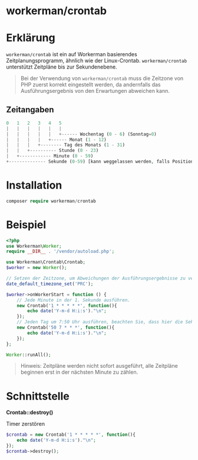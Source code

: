 # workerman/crontab

# Erklärung
`workerman/crontab` ist ein auf Workerman basierendes Zeitplanungsprogramm, ähnlich wie der Linux-Crontab. `workerman/crontab` unterstützt Zeitpläne bis zur Sekundenebene.

> Bei der Verwendung von `workerman/crontab` muss die Zeitzone von PHP zuerst korrekt eingestellt werden, da andernfalls das Ausführungsergebnis von den Erwartungen abweichen kann.

## Zeitangaben
```php
0   1   2   3   4   5
|   |   |   |   |   |
|   |   |   |   |   +------ Wochentag (0 - 6) (Sonntag=0)
|   |   |   |   +------ Monat (1 - 12)
|   |   |   +-------- Tag des Monats (1 - 31)
|   |   +---------- Stunde (0 - 23)
|   +------------ Minute (0 - 59)
+-------------- Sekunde (0-59) [kann weggelassen werden, falls Position 0 fehlt, ist die minimale zeitliche Auflösung die Minute]
```

# Installation
```php
composer require workerman/crontab
```

# Beispiel
```php
<?php
use Workerman\Worker;
require __DIR__ . '/vendor/autoload.php';

use Workerman\Crontab\Crontab;
$worker = new Worker();

// Setzen der Zeitzone, um Abweichungen der Ausführungsergebnisse zu vermeiden
date_default_timezone_set('PRC');

$worker->onWorkerStart = function () {
    // Jede Minute in der 1. Sekunde ausführen.
    new Crontab('1 * * * * *', function(){
        echo date('Y-m-d H:i:s')."\n";
    });
    // Jeden Tag um 7:50 Uhr ausführen, beachten Sie, dass hier die Sekunde weggelassen wurde.
    new Crontab('50 7 * * *', function(){
        echo date('Y-m-d H:i:s')."\n";
    });
};

Worker::runAll();
```

> Hinweis: Zeitpläne werden nicht sofort ausgeführt, alle Zeitpläne beginnen erst in der nächsten Minute zu zählen.

# Schnittstelle
**Crontab::destroy()**

Timer zerstören
```php
$crontab = new Crontab('1 * * * * *', function(){
    echo date('Y-m-d H:i:s')."\n";
});
$crontab->destroy();
```
